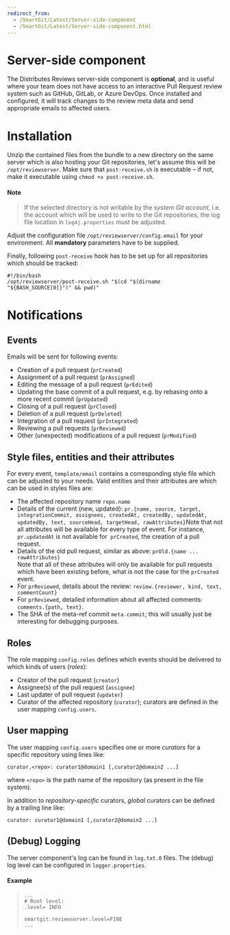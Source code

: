 ```yaml
---
redirect_from:
  - /SmartGit/Latest/Server-side-component
  - /SmartGit/Latest/Server-side-component.html
---
```


# Server-side component

The Distributes Reviews server-side component is **optional**, and is useful where your team does not have access to an interactive Pull Request review system such as GitHub, GitLab, or Azure DevOps. Once installed and configured, it will track changes to the review meta data and send appropriate emails to affected users.

# Installation

Unzip the contained files from the bundle to a new directory on the same server which is also hosting your Git repositories, let's assume this will be `/opt/reviewserver`. Make sure that `post-receive.sh` is executable – if not, make it executable using `chmod +x post-receive.sh`.

#### Note

> If the selected directory is not writable by the *system Git account*,
> i.e. the account which will be used to write to the Git repositories,
> the log file location in `log4j.properties` must be adjusted.

Adjust the configuration file `/opt/reviewserver/config.email` for your environment. All **mandatory** parameters have to be supplied.

Finally, following `post-receive` hook has to be set up for all repositories which should be tracked:

```
#!/bin/bash
/opt/reviewserver/post-receive.sh "$(cd "$(dirname "${BASH_SOURCE[0]}")" && pwd)"
```

# Notifications

## Events

Emails will be sent for following events:

- Creation of a pull request (`prCreated`)
- Assignment of a pull request (`prAssigned`)
- Editing the message of a pull request (`prEdited`)
- Updating the base commit of a pull request, e.g. by rebasing onto a more recent commit (`prUpdated`)
- Closing of a pull request (`prClosed`)
- Deletion of a pull request (`prDeleted`)
- Integration of a pull request (`prIntegrated`)
- Reviewing a pull requests (`prReviewed`)
- Other (unexpected) modifications of a pull request (`prModified`)

## Style files, entities and their attributes

For every event, `template/email` contains a corresponding style file which can be adjusted to your needs. Valid entities and their attributes are which can be used in styles files are:

- The affected repository name `repo.name`
- Details of the current (new, updated):
  `pr.{name, source, target, integrationCommit, assignees, createdAt, createdBy, updatedAt, updatedBy, text, sourceHead, targetHead, rawAttributes}`Note that not all attributes will be available for every type of event. For instance, `pr.updatedAt` is not available for` prCreated`, the creation of a pull request.
- Details of the old pull request, similar as above: `prOld.{name ... rawAttributes}`  
  Note that all of these attributes will only be available for pull requests which have been existing before, what is not the case for the `prCreated` event.
- For `prReviewed`, details about the review:
  `review.{reviewer, kind, text, commentCount}`
- For `prReviewed`, detailed information about all affected comments: `comments.{path, text}`.
- The SHA of the meta-ref commit `meta.commit`; this will usually just be interesting for debugging purposes.

## Roles

The role mapping `config.roles` defines which events should be delivered to which kinds of users (*roles*):

- Creator of the pull request (`creator`)
- Assignee(s) of the pull request (`assignee`)
- Last updater of pull request (`updater`)
- Curator of the affected repository (`curator`); curators are defined in the user mapping `config.users`.

## User mapping

The user mapping `config.users` specifies one or more *curators* for a specific repository using lines like:

```
curator.<repo>: curator1@domain1 [,curator2@domain2 ...]
```

where `<repo>` is the path name of the repository (as present in the file system).

In addition to *repository-specific* curators, *global* curators can be defined by a trailing line like:

```
curator: curator1@domain1 [,curator2@domain2 ...]
```

## (Debug) Logging

The server component's log can be found in `log.txt.0` files. The
(debug) log level can be configured in `logger.properties`.

#### Example

>
>
>
>```
>...
># Root level:
>.level= INFO
>
>smartgit.reviewserver.level=FINE
>...
>```
>

